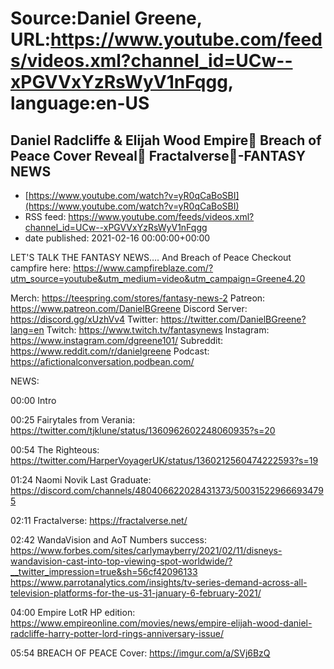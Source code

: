 # Source:Daniel Greene, URL:https://www.youtube.com/feeds/videos.xml?channel_id=UCw--xPGVVxYzRsWyV1nFqgg, language:en-US

## Daniel Radcliffe & Elijah Wood Empire📰 Breach of Peace Cover Reveal🎉 Fractalverse🚀-FANTASY NEWS
 - [https://www.youtube.com/watch?v=yR0qCaBoSBI](https://www.youtube.com/watch?v=yR0qCaBoSBI)
 - RSS feed: https://www.youtube.com/feeds/videos.xml?channel_id=UCw--xPGVVxYzRsWyV1nFqgg
 - date published: 2021-02-16 00:00:00+00:00

LET'S TALK THE FANTASY NEWS…. And Breach of Peace 
Checkout campfire here: https://www.campfireblaze.com/?utm_source=youtube&utm_medium=video&utm_campaign=Greene4.20


Merch: https://teespring.com/stores/fantasy-news-2
Patreon: https://www.patreon.com/DanielBGreene
Discord Server: https://discord.gg/xUzhVv4
Twitter: https://twitter.com/DanielBGreene?lang=en
Twitch: https://www.twitch.tv/fantasynews
Instagram: https://www.instagram.com/dgreene101/
Subreddit: https://www.reddit.com/r/danielgreene
Podcast: https://afictionalconversation.podbean.com/

NEWS:

00:00 Intro

00:25 Fairytales from Verania: https://twitter.com/tjklune/status/1360962602248060935?s=20 

00:54 The Righteous: https://twitter.com/HarperVoyagerUK/status/1360212560474222593?s=19 

01:24 Naomi Novik Last Graduate: https://discord.com/channels/480406622028431373/500315229666934795 

02:11 Fractalverse: https://fractalverse.net/ 

02:42 WandaVision and AoT Numbers success: https://www.forbes.com/sites/carlymayberry/2021/02/11/disneys-wandavision-cast-into-top-viewing-spot-worldwide/?__twitter_impression=true&sh=56cf42096133
https://www.parrotanalytics.com/insights/tv-series-demand-across-all-television-platforms-for-the-us-31-january-6-february-2021/  

04:00 Empire LotR HP edition: https://www.empireonline.com/movies/news/empire-elijah-wood-daniel-radcliffe-harry-potter-lord-rings-anniversary-issue/ 

05:54 BREACH OF PEACE Cover: https://imgur.com/a/SVj6BzQ

